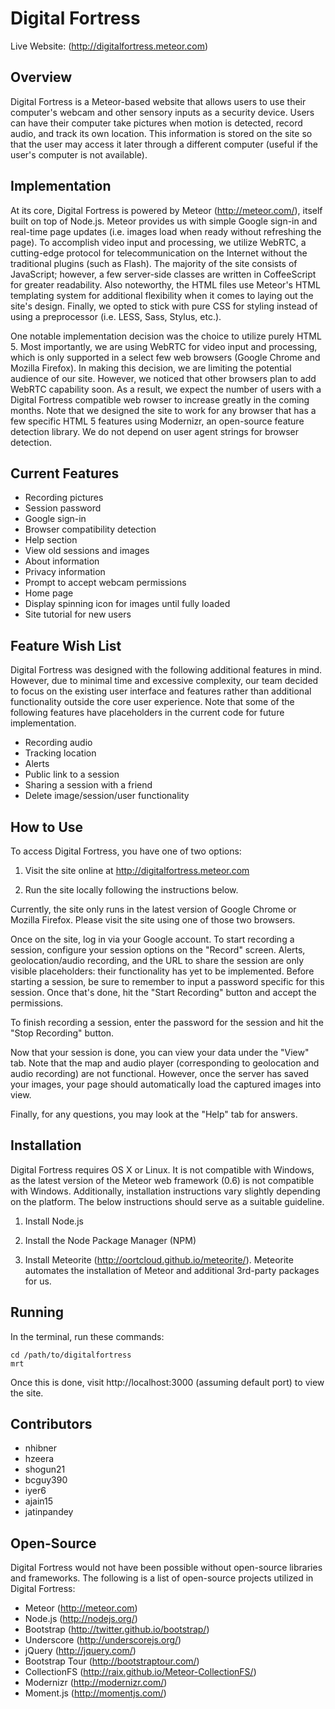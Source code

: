 Digital Fortress
================

Live Website:  (http://digitalfortress.meteor.com)

Overview
-----------

Digital Fortress is a Meteor-based website that allows users to use their computer's webcam and other sensory inputs as a security device. Users can have their computer take pictures when motion is detected, record audio, and track its own location. This information is stored on the site so that the user may access it later through a different computer (useful if the user's computer is not available).

Implementation
--------------

At its core, Digital Fortress is powered by Meteor (http://meteor.com/), itself built on top of Node.js. Meteor provides us with simple Google sign-in and real-time page updates (i.e. images load when ready without refreshing the page). To accomplish video input and processing, we utilize WebRTC, a cutting-edge protocol for telecommunication on the Internet without the traditional plugins (such as Flash). The majority of the site consists of JavaScript; however, a few server-side classes are written in CoffeeScript for greater readability. Also noteworthy, the HTML files use Meteor's HTML templating system for additional flexibility when it comes to laying out the site's design. Finally, we opted to stick with pure CSS for styling instead of using a preprocessor (i.e. LESS, Sass, Stylus, etc.).

One notable implementation decision was the choice to utilize purely HTML 5. Most importantly, we are using WebRTC for video input and processing, which is only supported in a select few web browsers (Google Chrome and Mozilla Firefox). In making this decision, we are limiting the potential audience of our site. However, we noticed that other browsers plan to add WebRTC capability soon. As a result, we expect the number of users with a Digital Fortress compatible web rowser to increase greatly in the coming months. Note that we designed the site to work for any browser that has a few specific HTML 5 features using Modernizr, an open-source feature detection library. We do not depend on user agent strings for browser detection.

Current Features
----------------

- Recording pictures
- Session password
- Google sign-in
- Browser compatibility detection
- Help section
- View old sessions and images
- About information
- Privacy information
- Prompt to accept webcam permissions
- Home page
- Display spinning icon for images until fully loaded
- Site tutorial for new users

Feature Wish List
-----------------

Digital Fortress was designed with the following additional features in mind. However, due to minimal time and excessive complexity, our team decided to focus on the existing user interface and features rather than additional functionality outside the core user experience. Note that some of the following features have placeholders in the current code for future implementation.

- Recording audio
- Tracking location
- Alerts
- Public link to a session
- Sharing a session with a friend
- Delete image/session/user functionality

How to Use
----------

To access Digital Fortress, you have one of two options:

1. Visit the site online at http://digitalfortress.meteor.com

2. Run the site locally following the instructions below.

Currently, the site only runs in the latest version of Google Chrome or Mozilla Firefox. Please visit the site using one of those two browsers.

Once on the site, log in via your Google account. To start recording a session, configure your session options on the "Record" screen. Alerts, geolocation/audio recording, and the URL to share the session are only visible placeholders:  their functionality has yet to be implemented. Before starting a session, be sure to remember to input a password specific for this session. Once that's done, hit the "Start Recording" button and accept the permissions.

To finish recording a session, enter the password for the session and hit the "Stop Recording" button.

Now that your session is done, you can view your data under the "View" tab. Note that the map and audio player (corresponding to geolocation and audio recording) are not functional. However, once the server has saved your images, your page should automatically load the captured images into view.

Finally, for any questions, you may look at the "Help" tab for answers.

Installation
------------

Digital Fortress requires OS X or Linux. It is not compatible with Windows, as the latest version of the Meteor web framework (0.6) is not compatible with Windows. Additionally, installation instructions vary slightly depending on the platform. The below instructions should serve as a suitable guideline.

1. Install Node.js

2. Install the Node Package Manager (NPM)

3. Install Meteorite (http://oortcloud.github.io/meteorite/). Meteorite automates the installation of Meteor and additional 3rd-party packages for us.

Running
-------

In the terminal, run these commands:

	cd /path/to/digitalfortress
	mrt

Once this is done, visit http://localhost:3000 (assuming default port) to view the site.

Contributors
------------
* nhibner
* hzeera
* shogun21
* bcguy390
* iyer6
* ajain15
* jatinpandey

Open-Source
-----------

Digital Fortress would not have been possible without open-source libraries and frameworks. The following is a list of open-source projects utilized in Digital Fortress:

- Meteor (http://meteor.com)
- Node.js (http://nodejs.org/)
- Bootstrap (http://twitter.github.io/bootstrap/)
- Underscore (http://underscorejs.org/)
- jQuery (http://jquery.com/)
- Bootstrap Tour (http://bootstraptour.com/)
- CollectionFS (http://raix.github.io/Meteor-CollectionFS/)
- Modernizr (http://modernizr.com/)
- Moment.js (http://momentjs.com/)

